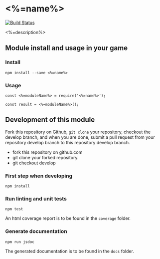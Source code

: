 # <%=name%>
[![Build Status](https://travis-ci.org/<%=username%>/<%=name%>.svg?branch=master)](https://travis-ci.org/<%=username%>/<%=name%>)

<%=description%>

## Module install and usage in your game

### Install
```
npm install --save <%=name%>
```

### Usage
```
const <%=moduleName%> = require('<%=name%>');

const result = <%=moduleName%>();
```

## Development of this module
Fork this repository on Github, `git clone` your repository, checkout the develop branch, and when you are done, submit a pull request from your repository develop branch to this repository develop branch.

* fork this repository on github.com
* git clone your forked repository.
* git checkout develop

### First step when developing
```
npm install
```

### Run linting and unit tests
```
npm test
```

An html coverage report is to be found in the `coverage` folder.

### Generate documentation
```
npm run jsdoc
```

The generated documentation is to be found in the `docs` folder.
